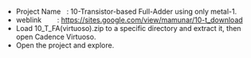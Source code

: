 - Project Name   : 10-Transistor-based Full-Adder using only metal-1.
- weblink        : https://sites.google.com/view/mamunar/10-t_download
- Load 10_T_FA(virtuoso).zip to a specific directory and extract it, then open Cadence Virtuoso.
- Open the project and explore.
